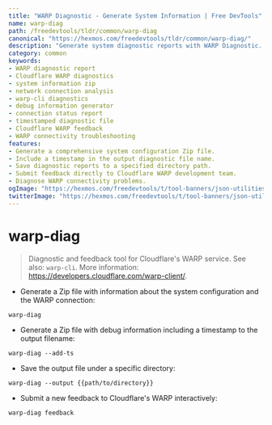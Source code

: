 ```yaml
---
title: "WARP Diagnostic - Generate System Information | Free DevTools"
name: warp-diag
path: /freedevtools/tldr/common/warp-diag
canonical: "https://hexmos.com/freedevtools/tldr/common/warp-diag/"
description: "Generate system diagnostic reports with WARP Diagnostic. Capture WARP connection details and system configuration information for troubleshooting. Free online tool, no registration required."
category: common
keywords:
- WARP diagnostic report
- Cloudflare WARP diagnostics
- system information zip
- network connection analysis
- warp-cli diagnostics
- debug information generator
- connection status report
- timestamped diagnostic file
- Cloudflare WARP feedback
- WARP connectivity troubleshooting
features:
- Generate a comprehensive system configuration Zip file.
- Include a timestamp in the output diagnostic file name.
- Save diagnostic reports to a specified directory path.
- Submit feedback directly to Cloudflare WARP development team.
- Diagnose WARP connectivity problems.
ogImage: "https://hexmos.com/freedevtools/t/tool-banners/json-utilities-banner.png"
twitterImage: "https://hexmos.com/freedevtools/t/tool-banners/json-utilities-banner.png"
---
```


# warp-diag

> Diagnostic and feedback tool for Cloudflare's WARP service.
> See also: `warp-cli`.
> More information: <https://developers.cloudflare.com/warp-client/>.

- Generate a Zip file with information about the system configuration and the WARP connection:

`warp-diag`

- Generate a Zip file with debug information including a timestamp to the output filename:

`warp-diag --add-ts`

- Save the output file under a specific directory:

`warp-diag --output {{path/to/directory}}`

- Submit a new feedback to Cloudflare's WARP interactively:

`warp-diag feedback`
